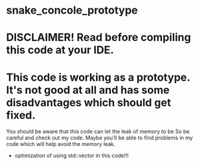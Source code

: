 # snake_concole_prototype


<h1 aligh="right">DISCLAIMER!
Read before compiling this code
                at your IDE.</h1>


<h1 aligh="center">This code is working as a prototype.
It's not good at all and has some disadvantages which should get fixed.</h1>
                

You should be aware that this code can let the leak of memory to be
So be careful and check out my code. Maybe you'll be able to find
problems in my code which will help avoid the memory leak.

- optimization of using std::vector in this code!!!
